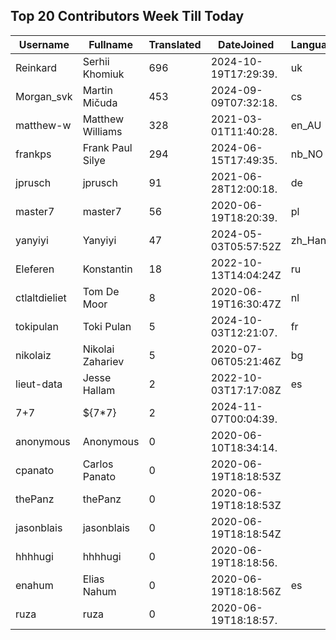 ## Top 20 Contributors Week Till Today ##
|Username|Fullname|Translated|DateJoined|Language|
|--------|--------|----------|----------|-------|
|Reinkard|Serhii Khomiuk|696|2024-10-19T17:29:39.|uk|
|Morgan_svk|Martin Mičuda|453|2024-09-09T07:32:18.|cs|
|matthew-w|Matthew Williams|328|2021-03-01T11:40:28.|en_AU|
|frankps|Frank Paul Silye|294|2024-06-15T17:49:35.|nb_NO|
|jprusch|jprusch|91|2021-06-28T12:00:18.|de|
|master7|master7|56|2020-06-19T18:20:39.|pl|
|yanyiyi|Yanyiyi|47|2024-05-03T05:57:52Z|zh_Hant|
|Eleferen|Konstantin|18|2022-10-13T14:04:24Z|ru|
|ctlaltdieliet|Tom De Moor|8|2020-06-19T16:30:47Z|nl|
|tokipulan|Toki Pulan|5|2024-10-03T12:21:07.|fr|
|nikolaiz|Nikolai Zahariev|5|2020-07-06T05:21:46Z|bg|
|lieut-data|Jesse Hallam|2|2022-10-03T17:17:08Z|es|
|7+7|${7*7}|2|2024-11-07T00:04:39.||
|anonymous|Anonymous|0|2020-06-10T18:34:14.||
|cpanato|Carlos Panato|0|2020-06-19T18:18:53Z||
|thePanz|thePanz|0|2020-06-19T18:18:53Z||
|jasonblais|jasonblais|0|2020-06-19T18:18:54Z||
|hhhhugi|hhhhugi|0|2020-06-19T18:18:56.||
|enahum|Elias  Nahum|0|2020-06-19T18:18:56Z|es|
|ruza|ruza|0|2020-06-19T18:18:57.||
